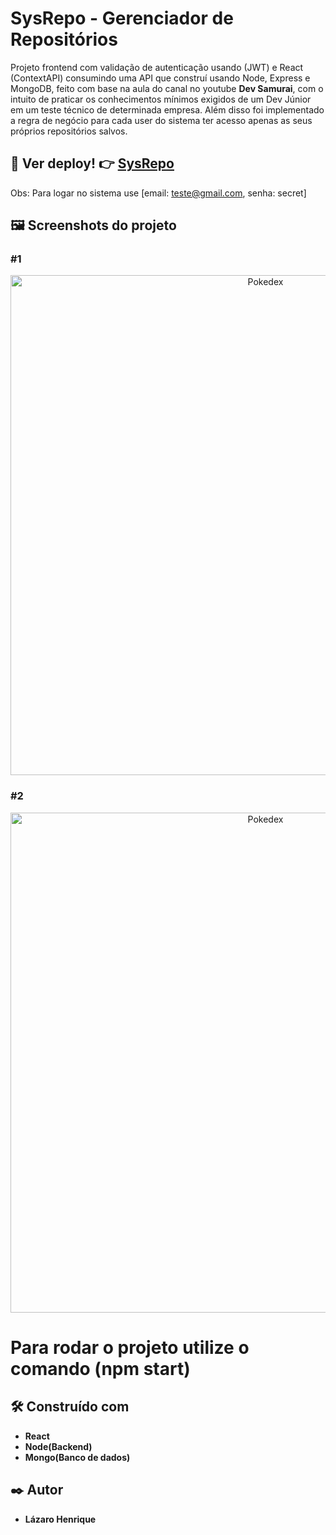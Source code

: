 # SysRepo - Gerenciador de Repositórios 

Projeto frontend com validação de autenticação usando (JWT) e React (ContextAPI) consumindo uma API que construí usando Node, Express e MongoDB, feito com base na aula do canal no youtube **Dev Samurai**, com o intuito de praticar os conhecimentos mínimos exigidos de um Dev Júnior em um teste técnico de determinada empresa. Além disso 
foi implementado a regra de negócio para cada user do sistema ter acesso apenas as seus próprios repositórios salvos.

## 👀 Ver deploy! 👉 <a href="https://gerenciador-github-frontend-react.vercel.app/">SysRepo</a>
Obs: Para logar no sistema use [email: teste@gmail.com, senha: secret]

## 🖼 Screenshots do projeto

### #1
<p align="center">
  <img align="center" src="https://user-images.githubusercontent.com/78514404/235560223-9bc48e5d-f1fd-485f-8fda-e5765bf7020e.PNG" alt="Pokedex" width="800"/>
</p>

### #2
<p align="center">
  <img align="center" src="https://user-images.githubusercontent.com/78514404/235560234-0481109e-761d-4047-a46f-11c86c67f3d1.PNG" alt="Pokedex" width="800"/>
</p>

# Para rodar o projeto utilize o comando (**npm start**) 

## 🛠️ Construído com

* **React**
* **Node(Backend)**
* **Mongo(Banco de dados)**

## ✒️ Autor

* **Lázaro Henrique**  
